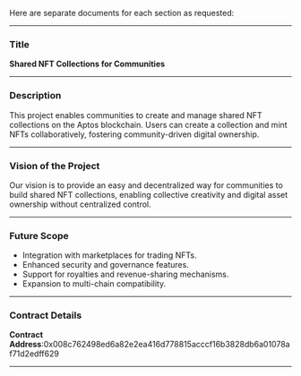 Here are separate documents for each section as requested:  

---

### **Title**  
**Shared NFT Collections for Communities**  

---

### **Description**  
This project enables communities to create and manage shared NFT collections on the Aptos blockchain. Users can create a collection and mint NFTs collaboratively, fostering community-driven digital ownership.  

---

### **Vision of the Project**  
Our vision is to provide an easy and decentralized way for communities to build shared NFT collections, enabling collective creativity and digital asset ownership without centralized control.  

---

### **Future Scope**  
- Integration with marketplaces for trading NFTs.  
- Enhanced security and governance features.  
- Support for royalties and revenue-sharing mechanisms.  
- Expansion to multi-chain compatibility.  

---

### **Contract Details**  
**Contract Address**:0x008c762498ed6a82e2ea416d778815acccf16b3828db6a01078af71d2edff629 

---
